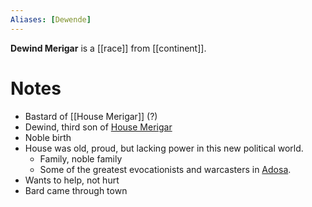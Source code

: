 ```yaml
---
Aliases: [Dewende]
---
```


**Dewind Merigar** is a [[race]] from [[continent]].

# Notes
* Bastard of [[House Merigar]] (?)
* Dewind, third son of [House Merigar](House%20Merigar)
* Noble birth
* House was old, proud, but lacking power in this new political world.
	* Family, noble family
	* Some of the greatest evocationists and warcasters in [Adosa](../../Locations/Adosa.md).
* Wants to help, not hurt
* Bard came through town